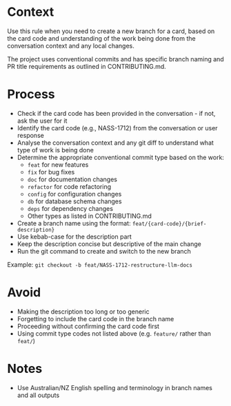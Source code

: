 # Context

Use this rule when you need to create a new branch for a card, based on the card code and understanding of the work being done from the conversation context and any local changes.

The project uses conventional commits and has specific branch naming and PR title requirements as outlined in CONTRIBUTING.md.

# Process

- Check if the card code has been provided in the conversation - if not, ask the user for it
- Identify the card code (e.g., NASS-1712) from the conversation or user response
- Analyse the conversation context and any git diff to understand what type of work is being done
- Determine the appropriate conventional commit type based on the work:
  - `feat` for new features
  - `fix` for bug fixes
  - `doc` for documentation changes
  - `refactor` for code refactoring
  - `config` for configuration changes
  - `db` for database schema changes
  - `deps` for dependency changes
  - Other types as listed in CONTRIBUTING.md
- Create a branch name using the format: `feat/{card-code}/{brief-description}`
- Use kebab-case for the description part
- Keep the description concise but descriptive of the main change
- Run the git command to create and switch to the new branch

Example: `git checkout -b feat/NASS-1712-restructure-llm-docs`

# Avoid

- Making the description too long or too generic
- Forgetting to include the card code in the branch name
- Proceeding without confirming the card code first
- Using commit type codes not listed above (e.g. `feature/` rather than `feat/`)

# Notes

- Use Australian/NZ English spelling and terminology in branch names and all outputs
